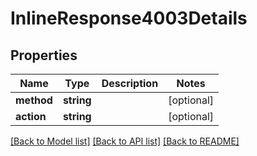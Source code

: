 # InlineResponse4003Details

## Properties
Name | Type | Description | Notes
------------ | ------------- | ------------- | -------------
**method** | **string** |  | [optional] 
**action** | **string** |  | [optional] 

[[Back to Model list]](../../README.md#documentation-for-models) [[Back to API list]](../../README.md#documentation-for-api-endpoints) [[Back to README]](../../README.md)

